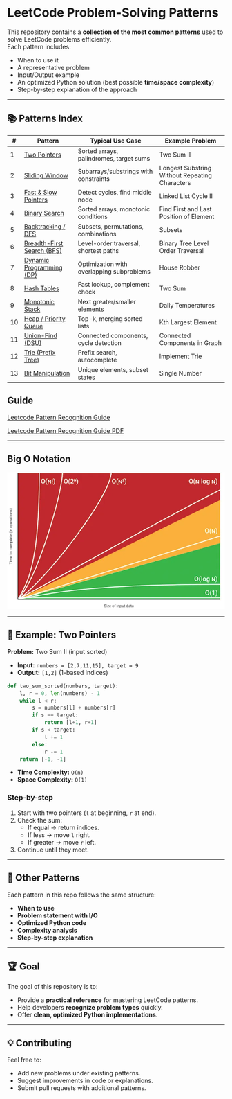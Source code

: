# LeetCode Problem-Solving Patterns

This repository contains a **collection of the most common patterns** used to solve LeetCode problems efficiently.  
Each pattern includes:
- When to use it
- A representative problem
- Input/Output example
- An optimized Python solution (best possible **time/space complexity**)
- Step-by-step explanation of the approach

---

## 📚 Patterns Index

| #  | Pattern | Typical Use Case | Example Problem |
|----|---------|------------------|-----------------|
| 1  | [Two Pointers](patterns/%231-two-pointers.md) | Sorted arrays, palindromes, target sums | Two Sum II |
| 2  | [Sliding Window](patterns/%232-sliding-window.md) | Subarrays/substrings with constraints | Longest Substring Without Repeating Characters |
| 3  | [Fast & Slow Pointers](patterns/%233-fast--slow-pointers-floyds-cycle.md) | Detect cycles, find middle node | Linked List Cycle II |
| 4  | [Binary Search](patterns/%234-binary-search.md) | Sorted arrays, monotonic conditions | Find First and Last Position of Element |
| 5  | [Backtracking / DFS](patterns/%235-backtracking--dfs.md) | Subsets, permutations, combinations | Subsets |
| 6  | [Breadth-First Search (BFS)](patterns/%236-bfs-breadth-first-search.md) | Level-order traversal, shortest paths | Binary Tree Level Order Traversal |
| 7  | [Dynamic Programming (DP)](patterns/%237-dynamic-programming.md) | Optimization with overlapping subproblems | House Robber |
| 8  | [Hash Tables](patterns/%238-hash-table-dictionaries--maps.md) | Fast lookup, complement check | Two Sum |
| 9  | [Monotonic Stack](patterns/%239-stack--monotonic-stack.md) | Next greater/smaller elements | Daily Temperatures |
| 10 | [Heap / Priority Queue](patterns/%2310-heap--priority-queue.md) | Top-k, merging sorted lists | Kth Largest Element |
| 11 | [Union-Find (DSU)](patterns/%2311-union-find--disjoint-set-dsu.md) | Connected components, cycle detection | Connected Components in Graph |
| 12 | [Trie (Prefix Tree)](patterns/%2312-prefix-tree.md) | Prefix search, autocomplete | Implement Trie |
| 13 | [Bit Manipulation](patterns/%2313-bit-manipulation-operations-bitwise.md) | Unique elements, subset states | Single Number |

## Guide

[Leetcode Pattern Recognition Guide](guides/Leetcode_Pattern_Recognition_Guide_PT.md)

[Leetcode Pattern Recognition Guide PDF](guides/Leetcode_Pattern_Recognition_Guide_PT.pdf)

---

## Big O Notation

![Big O Graph](images/big-o.webp)

---

## 🚀 Example: Two Pointers

**Problem:** Two Sum II (input sorted)  
- **Input:** `numbers = [2,7,11,15], target = 9`  
- **Output:** `[1,2]` (1-based indices)

```python
def two_sum_sorted(numbers, target):
    l, r = 0, len(numbers) - 1
    while l < r:
        s = numbers[l] + numbers[r]
        if s == target:
            return [l+1, r+1]
        if s < target:
            l += 1
        else:
            r -= 1
    return [-1, -1]
```
- **Time Complexity:** `O(n)`  
- **Space Complexity:** `O(1)`

### Step-by-step
1. Start with two pointers (`l` at beginning, `r` at end).
2. Check the sum:
   - If equal → return indices.  
   - If less → move `l` right.  
   - If greater → move `r` left.  
3. Continue until they meet.

---

## 🧩 Other Patterns

Each pattern in this repo follows the same structure:
- **When to use**
- **Problem statement with I/O**
- **Optimized Python code**
- **Complexity analysis**
- **Step-by-step explanation**

---

## 🏆 Goal

The goal of this repository is to:
- Provide a **practical reference** for mastering LeetCode patterns.
- Help developers **recognize problem types** quickly.
- Offer **clean, optimized Python implementations**.

---

## 💡 Contributing

Feel free to:
- Add new problems under existing patterns.
- Suggest improvements in code or explanations.
- Submit pull requests with additional patterns.
